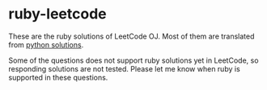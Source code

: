 # ruby-leetcode
These are the ruby solutions of LeetCode OJ. Most of them are translated from [python solutions](http://codesays.com/unofficial-solutions-to-the-problems-by-leetcode/).

Some of the questions does not support ruby solutions yet in LeetCode, so responding solutions are not tested. Please let me know when ruby is supported in these questions.
